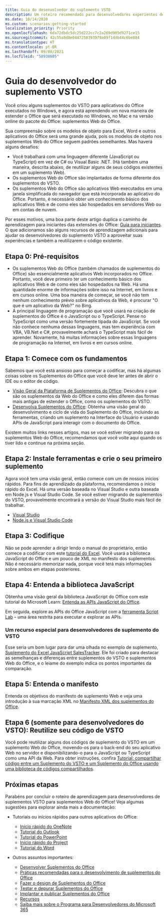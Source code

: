 ```yaml
---
title: Guia do desenvolvedor do suplemento VSTO
description: Um roteiro recomendado para desenvolvedores experientes de suplemento do VSTO para recursos de aprendizagem de suplementos Web do Office.
ms.date: 10/14/2020
ms.custom: scenarios:getting-started
localization_priority: Priority
ms.openlocfilehash: 6da72dbdc5dc25d222cc7c2a269d905d9271ce15
ms.sourcegitcommit: 42c55a8d8e0447258393979a09f1ddb44c6be884
ms.translationtype: HT
ms.contentlocale: pt-BR
ms.lasthandoff: 09/08/2021
ms.locfileid: "58938605"
---
```

# <a name="vsto-add-in-developers-guide"></a>Guia do desenvolvedor do suplemento VSTO

Você criou alguns suplementos do VSTO para aplicativos do Office executados no Windows, e agora está aprendendo um nova maneira de estender o Office que será executado no Windows, no Mac e na versão online do pacote do Office: suplementos Web do Office.

Sua compreensão sobre os modelos de objeto para Excel, Word e outros aplicativos do Office será uma grande ajuda, pois os modelos de objeto nos suplementos Web do Office seguem padrões semelhantes. Mas haverá alguns desafios:

- Você trabalhará com uma linguagem diferente (JavaScript ou TypeScript) em vez de C# ou Visual Basic .NET. (Há também uma maneira, descrita abaixo, de reutilizar alguns de seus códigos existentes em um suplemento Web).
- Os suplementos Web do Office são implantados de forma diferente dos suplementos do VSTO.
- Os suplementos Web do Office são aplicativos Web executados em uma janela simplificada do navegador que está incorporada ao aplicativo do Office. Portanto, é necessário obter um conhecimento básico dos aplicativos Web e de como eles são hospedados em servidores Web ou em contas de nuvem. 

Por esses motivos, uma boa parte deste artigo duplica o caminho de aprendizagem para iniciantes das extensões do Office: [Guia para iniciantes](learning-path-beginner.md). O que adicionamos são alguns recursos de aprendizagem adicionais para ajudar os desenvolvedores do suplemento VSTO a aproveitar suas experiências e também a reutilizarem o código existente.

## <a name="step-0-prerequisites"></a>Etapa 0: Pré-requisitos

- Os suplementos Web do Office (também chamados de suplementos do Office) são essencialmente aplicativos Web incorporados no Office. Portanto, você deve primeiro ter um conhecimento básico dos aplicativos Web e de como eles são hospedados na Web. Há uma quantidade enorme de informações sobre isso na Internet, em livros e em cursos online. Uma boa maneira de começar, se você não tem nenhum conhecimento prévio sobre aplicativos da Web, é procurar "O que é um aplicativo da Web?" no Bing.
- A principal linguagem de programação que você usará na criação de suplementos do Office é o JavaScript ou o TypeScript. Pense no TypeScript como uma versão fortemente tipada do JavaScript. Se você não conhece nenhuma dessas linguagens, mas tem experiência com VBA, VB.Net e C#, provavelmente achará o TypeScript mais fácil de aprender. Novamente, há muitas informações sobre essas linguagens de programação na Internet, em livros e em cursos online.

## <a name="step-1-begin-with-fundamentals"></a>Etapa 1: Comece com os fundamentos

Sabemos que você está ansioso para começar a codificar, mas há algumas coisas sobre os Suplementos do Office que você deve ler antes de abrir o IDE ou o editor de código.

- [Visão Geral da Plataforma de Suplementos do Office](office-add-ins.md): Descubra o que são os suplementos da Web do Office e como eles diferem das formas mais antigas de estender o Office, como os suplementos do VSTO.
- [Desenvolva Suplementos do Office](../develop/develop-overview.md): Obtenha uma visão geral do desenvolvimento e ciclo de vida do Suplemento do Office, incluindo as ferramentas, criando um suplemento na Interface do Usuário e usando APIs de JavaScript para interagir com o documento do Office.

Existem muitos links nesses artigos, mas se você estiver migrando para os suplementos Web do Office, recomendamos que você volte aqui quando os tiver lido e continue na próxima seção.

## <a name="step-2-install-tools-and-create-your-first-add-in"></a>Etapa 2: Instale ferramentas e crie o seu primeiro suplemento

Agora você tem uma visão geral, então comece com um de nossos inícios rápidos. Para fins de aprendizado da plataforma, recomendamos o início rápido do Excel. Há uma versão baseada no Visual Studio e outra baseada em Node.js e Visual Studio Code. Se você estiver migrando de suplementos do VSTO, provavelmente encontrará a versão do Visual Studio mais fácil de trabalhar.

- [Visual Studio](../quickstarts/excel-quickstart-jquery.md?tabs=visualstudio)
- [Node.js e Visual Studio Code](../quickstarts/excel-quickstart-jquery.md?tabs=yeomangenerator)

## <a name="step-3-code"></a>Etapa 3: Codifique

Não se pode aprender a dirigir lendo o manual do proprietário, então comece a codificar com este [tutorial do Excel](../tutorials/excel-tutorial.md). Você usará a biblioteca JavaScript do Office e um pouco de XML no manifesto dos suplementos. Não é necessário memorizar nada, porque você terá mais informações sobre ambos em etapas posteriores.

## <a name="step-4-understand-the-javascript-library"></a>Etapa 4: Entenda a biblioteca JavaScript

Obtenha uma visão geral da biblioteca JavaScript do Office com este tutorial do Microsoft Learn: [Entenda as APIs JavaScript do Office](/learn/modules/intro-office-add-ins/3-apis).

Em seguida, explore as APIs do Office JavaScript com a [ferramenta Script Lab](explore-with-script-lab.md) – uma área restrita para executar e explorar as APIs.

### <a name="special-resource-for-vsto-add-in-developers"></a>Um recurso especial para desenvolvedores de suplemento do VSTO

Esse seria um bom lugar para dar uma olhada no exemplo de suplemento, [Suplemento do Excel JavaScript SalesTracker](https://github.com/OfficeDev/Excel-Add-in-JavaScript-SalesTracker). Ele foi criado para destacar as semelhanças e diferenças entre suplementos do VSTO e suplementos Web do Office, e o leiame do exemplo indica os pontos importantes da comparação.

## <a name="step-5-understand-the-manifest"></a>Etapa 5: Entenda o manifesto

Entenda os objetivos do manifesto de suplemento Web e veja uma introdução à sua marcação XML no [Manifesto XML dos suplementos do Office](../develop/add-in-manifests.md).

## <a name="step-6-for-vsto-developers-only-reuse-your-vsto-code"></a>Etapa 6 (somente para desenvolvedores do VSTO): Reutilize seu código de VSTO

Você pode reutilizar alguns dos códigos de suplemento do VSTO em um suplemento Web do Office, movendo-os para o back-end do seu aplicativo Web no servidor e disponibilizando-o para o JavaScript ou TypeScript como uma API da Web. Para obter instruções, confira [Tutorial: compartilhar código entre um Suplemento do VSTO e um Suplemento do Office usando uma biblioteca de códigos compartilhados](../tutorials/migrate-vsto-to-office-add-in-shared-code-library-tutorial.md).

## <a name="next-steps"></a>Próximas etapas

Parabéns por concluir o roteiro de aprendizagem para desenvolvedores de suplementos VSTO para suplementos Web do Office! Veja algumas sugestões para explorar ainda mais a documentação:

- Tutoriais ou inícios rápidos para outros aplicativos do Office:

  - [Início rápido do OneNote](../quickstarts/onenote-quickstart.md)
  - [Tutorial do Outlook](/outlook/add-ins/addin-tutorial)
  - [Tutorial do PowerPoint](../tutorials/powerpoint-tutorial.md)
  - [Início rápido do Project](../quickstarts/project-quickstart.md)
  - [Tutorial do Word](../tutorials/word-tutorial.md)

- Outros assuntos importantes:

  - [Desenvolver Suplementos do Office ](../develop/develop-overview.md)
  - [Práticas recomendadas para o desenvolvimento de suplementos do Office](../concepts/add-in-development-best-practices.md)
  - [Fazer o design de Suplementos do Office](../design/add-in-design.md)
  - [Testar e depurar Suplementos do Office](../testing/test-debug-office-add-ins.md)
  - [Implantar e publicar Suplementos do Office](../publish/publish.md)
  - [Recursos](../resources/resources-links-help.md)
  - [Saiba mais sobre o Programa para Desenvolvedores do Microsoft 365](https://developer.microsoft.com/microsoft-365/dev-program)

